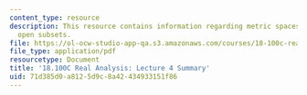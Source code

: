 ```yaml
---
content_type: resource
description: This resource contains information regarding metric spaces, ball neighborhoods,
  open subsets.
file: https://ol-ocw-studio-app-qa.s3.amazonaws.com/courses/18-100c-real-analysis-fall-2012/71d385d0a8125d9c8a42434933151f86_MIT18_100CF12_l4sum.pdf
file_type: application/pdf
resourcetype: Document
title: '18.100C Real Analysis: Lecture 4 Summary'
uid: 71d385d0-a812-5d9c-8a42-434933151f86
---
```

